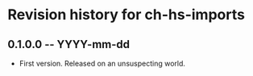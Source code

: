 # Revision history for ch-hs-imports

## 0.1.0.0 -- YYYY-mm-dd

* First version. Released on an unsuspecting world.
